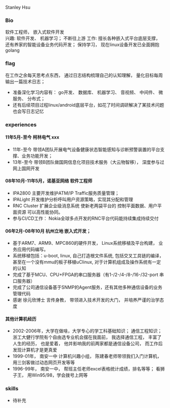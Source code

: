 Stanley Hsu

### Bio
软件工程师， 嵌入式软件开发  
兴趣: 软件开发、 机器学习； 不断往上游
工作: 擅长各种嵌入式平台底层支撑， 还有养家的智能设备业务代码开发；
保持学习， 现在linux设备开发已全面拥抱golang

### flag
在工作之余每天思考点东西， 通过日志结构梳理自己的认知理解， 量化目标每周输出一篇技术日志；
* 准备深化学习内容有： go开发、 数据库、 机器学习、 音视频、 中间件、 微服务、 分布式； 
* 还有后续项目过程linux/android底层平台，如花了时间调研解决了某技术问题也会写日志记忆

### experiences
#### 11年5月-至今 柯林电气 xxx
* 11年-至今 带领A团队开展电气设备健康状态智能感知与诊断预警装置的平台支撑、业务功能开发；
* 13年-至今 带领B团队做国网信息化项目技术服务（大云物智移）， 深度参与过网上国网开发

#### 08年10月-11年5月，诺基亚网络 软件工程师
* IPA2800 主要开发维护ATM/IP Traffic服务质量管理； 
* IPALight 开发维护分析呼叫用户资源策略，实现其分配和管理
* RNC Cluster 扩展企业级消息系统 使新老两袋平台的 控制平面数据、用户平面资源 可以高性能协同。
* 参与CI/CD工作： Nokia全球多点开发的RNC平台代码能持续集成持续交付

#### 06年2月-08年10月 杭州立地 嵌入式开发； 
* 基于ARM7、ARM9、MPC860的硬件开发， Linux系统移植及平台构建， 业务应用代码编写。 
* 系统移植包括：u-boot, linux, 自己打造根文件系统, 包括交叉工具链的编译， 甚至在一个没有mmu的板子移植uClinux, 对于计算机组成及操作系统有一定的认知
* 完成了基于MCU、CPU+FPGA的串口服务器（有1-/2-/4-/8-/16-/32-port 串口服务器）
* 完成了公司通信设备基于SNMP的Agent服务，还有其他多种通信设备的业务管理代码
* 感谢 徐元欣博士 言传身教， 带领进入技术开发的大门， 并培养严谨的治学态度

#### 其他计算机经历
* 2002-2006年，大学在做啥，大学专心的学工科基础知识； 通信工程知识； 浙工大健行学院有个自由选专业机会摆在我面前， 我选择通信工程， 丰富了人生的经历， 也是爱着， 他并影响我的前两家都是通信设备公司， 而工作后发现计算机才是更真爱
* 1999-01年， 南安一中 计算机兴趣小组， 陈建春老师带领我们入门计算机， 用三剑客做过动态网页开发等等
* 1996-99年， 南安一中， 帮班主任老师excel表格统计成绩，排名等等； 看狮子王， 用Win95/98，学会拨号上网等

### skills
* 待补充
